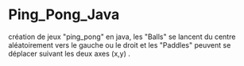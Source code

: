 # Ping_Pong_Java

création de jeux "ping_pong" en java, les "Balls" se lancent du centre aléatoirement vers le gauche ou le droit et les "Paddles" peuvent se déplacer suivant les deux axes (x,y) .
